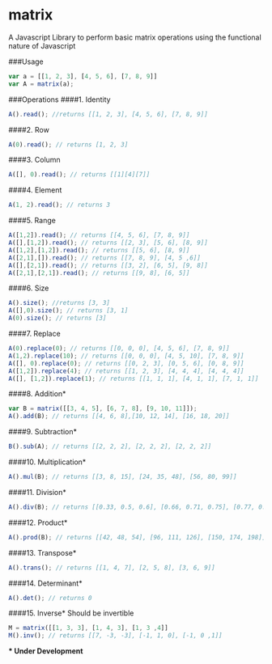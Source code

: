 matrix
======

A Javascript Library to perform basic matrix operations using the functional nature of Javascript

###Usage
```javascript
var a = [[1, 2, 3], [4, 5, 6], [7, 8, 9]]
var A = matrix(a);
```

###Operations
####1. Identity
```javascript
A().read(); //returns [[1, 2, 3], [4, 5, 6], [7, 8, 9]]
```
####2. Row
```javascript
A(0).read(); // returns [1, 2, 3]
```
####3. Column
```javascript
A([], 0).read(); // returns [[1][4][7]]
```
####4. Element
```javascript
A(1, 2).read(); // returns 3
```
####5. Range
```javascript
A([1,2]).read(); // returns [[4, 5, 6], [7, 8, 9]]
A([],[1,2]).read(); // returns [[2, 3], [5, 6], [8, 9]]
A([1,2],[1,2]).read(); // returns [[5, 6], [8, 9]]
A([2,1],[]).read(); // returns [[7, 8, 9], [4, 5 ,6]]
A([],[2,1]).read(); // returns [[3, 2], [6, 5], [9, 8]]
A([2,1],[2,1]).read(); // returns [[9, 8], [6, 5]]
```
####6. Size
```javascript
A().size(); //returns [3, 3]
A([],0).size(); // returns [3, 1]
A(0).size(); // returns [3]
```
####7. Replace
```javascript
A(0).replace(0); // returns [[0, 0, 0], [4, 5, 6], [7, 8, 9]]
A(1,2).replace(10); // returns [[0, 0, 0], [4, 5, 10], [7, 8, 9]]
A([], 0).replace(0); // returns [[0, 2, 3], [0, 5, 6], [0, 8, 9]]
A([1,2]).replace(4); // returns [[1, 2, 3], [4, 4, 4], [4, 4, 4]]
A([], [1,2]).replace(1); // returns [[1, 1, 1], [4, 1, 1], [7, 1, 1]]
```
####8. Addition*
```javascript
var B = matrix([[3, 4, 5], [6, 7, 8], [9, 10, 11]]);
A().add(B); // returns [[4, 6, 8],[10, 12, 14], [16, 18, 20]]
```
####9. Subtraction*
```javascript
B().sub(A); // returns [[2, 2, 2], [2, 2, 2], [2, 2, 2]]
```
####10. Multiplication*
```javascript
A().mul(B); // returns [[3, 8, 15], [24, 35, 48], [56, 80, 99]]
```
####11. Division*
```javascript
A().div(B); // returns [[0.33, 0.5, 0.6], [0.66, 0.71, 0.75], [0.77, 0.8, 0.81]]
```
####12. Product*
```javascript
A().prod(B); // returns [[42, 48, 54], [96, 111, 126], [150, 174, 198]]
```
####13. Transpose*
```javascript
A().trans(); // returns [[1, 4, 7], [2, 5, 8], [3, 6, 9]]
```
####14. Determinant*
```javascript
A().det(); // returns 0
```
####15. Inverse*
Should be invertible
```javascript
M = matrix([[1, 3, 3], [1, 4, 3], [1, 3 ,4]]
M().inv(); // returns [[7, -3, -3], [-1, 1, 0], [-1, 0 ,1]]
```

__* Under Development__